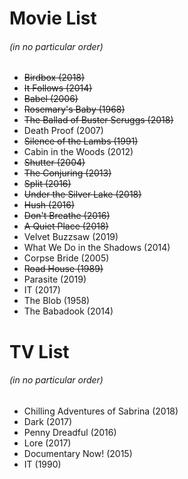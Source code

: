 # Movie List
###### (in no particular order)

* ~~Birdbox (2018)~~
* ~~It Follows (2014)~~
* ~~Babel (2006)~~
* ~~Rosemary's Baby (1968)~~
* ~~The Ballad of Buster Scruggs (2018)~~
* Death Proof (2007)
* ~~Silence of the Lambs (1991)~~
* Cabin in the Woods (2012)
* ~~Shutter (2004)~~
* ~~The Conjuring (2013)~~
* ~~Split (2016)~~
* ~~Under the Silver Lake (2018)~~
* ~~Hush (2016)~~
* ~~Don't Breathe (2016)~~
* ~~A Quiet Place (2018)~~
* Velvet Buzzsaw (2019)
* What We Do in the Shadows (2014)
* Corpse Bride (2005)
* ~~Road House (1989)~~
* Parasite (2019)
* IT (2017)
* The Blob (1958)
* The Babadook (2014)

# TV List
###### (in no particular order)

* Chilling Adventures of Sabrina (2018)
* Dark (2017)
* Penny Dreadful (2016)
* Lore (2017)
* Documentary Now! (2015)
* IT (1990)
